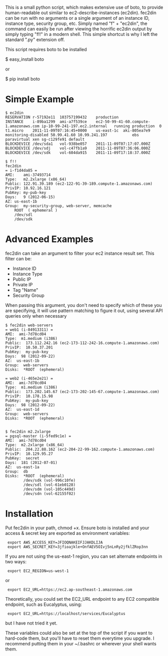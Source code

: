 This is a small python script, which makes extensive use of boto, to provide human-readable out similar to ec2-describe-instances (ec2din). fec2din can be run with no arguments or a single argument of an instance ID, instance type, security group, etc. Simply named "f" + "ec2din", the command can easily be run after viewing the horrific ec2din output by simply typing "f!!" in a modern shell. This simple shortcut is why I left the standard ".py" extension off.

This script requires boto to be installed

$ easy_install boto

or

$ pip install boto

Simple Example
=======
```
$ ec2din
RESERVATION	r-57192e11	103757199432	production
INSTANCE	i-89ba1299	ami-a7f539ce	ec2-50-99-41-60.compute-1.amazonaws.com	ip-10-99-241-197.ec2.internal	running	production	0		t1.micro	2011-11-09T07:16:45+0000	us-east-1c	aki-805ea7e9			monitoring-disabled	50.99.41.60	10.99.241.197			ebs					paravirtual	xen	sg-c129fe91	default
BLOCKDEVICE	/dev/sda1	vol-938be057	2011-11-09T07:17:07.000Z	
BLOCKDEVICE	/dev/sdj	vol-c47fb1a9	2011-11-09T07:36:06.000Z	
BLOCKDEVICE	/dev/sdk	vol-604da915	2011-11-09T17:18:37.000Z	

$ f!!
fec2din
= i-f1d4da85 =
AMI:	ami-37493714
Type:	m2.2xlarge (x86_64)
Public:	122.91.39.189 (ec2-122-91-39-189.compute-1.amazonaws.com)
PrivIP:	10.92.16.121
PubKey:	my-pub-key
Days:	9 (2012-06-15)
AZ:	us-east-1b
Group:	my-security-group, web-server, memcache
	ROOT  ( ephemeral )
	/dev/sdl
	/dev/sdk
```

Advanced Examples
=======
fec2din can take an argument to filter your ec2 instance result set. This filter can be:
* Instance ID
* Instance Type
* Public IP
* Private IP
* Tag "Name"
* Security Group

When passing this argument, you don't need to specify which of these you are specifying, it will use pattern matching to figure it out, using several API queries only when necessary
```
$ fec2din web-servers
= web1 (i-84913311) =
AMI:  ami-7d78cd04
Type:  m1.medium (i386)
Public:  173.112.242.16 (ec2-173-112-242-16.compute-1.amazonaws.com)
PrivIP:  10.50.37.201
PubKey:  my-pub-key
Days:  98 (2012-09-22)
AZ:  us-east-1b
Group:  web-servers
Disks:  *ROOT  (ephemeral)

= web2 (i-465e2e21) =
AMI:  ami-7d78cd04
Type:  m1.medium (i386)
Public:  173.202.145.67 (ec2-173-202-145-67.compute-1.amazonaws.com)
PrivIP:  10.178.15.98
PubKey:  my-pub-key
Days:  98 (2012-09-22)
AZ:  us-east-1d
Group:  web-servers
Disks:  *ROOT  (ephemeral)


$ fec2din m2.2xlarge
= pgsql-master (i-5fed9c1e) =
AMI:  ami-7d78cd04
Type:  m2.2xlarge (x86_64)
Public:  204.22.88.162 (ec2-204-22-99-162.compute-1.amazonaws.com)
PrivIP:  10.129.95.27
PubKey:  secret
Days:  181 (2012-07-01)
AZ:  us-east-1a
Group:  db
Disks:  *ROOT  (ephemeral)
        /dev/sdk (vol-996c10fe)
        /dev/sdl (vol-61eb0128)
        /dev/sdm (vol-105c449d)
        /dev/sdn (vol-62155f02)

```

Installation
=================================
Put fec2din in your path, chmod +x. Ensure boto is installed and your access & secret key are exported as environment variables:
```
 export AWS_ACCESS_KEY=JFIOQNAKEIFJJAKDLIJA
 export AWS_SECRET_KEY=3jfioajkle+OnfAEV5OIvj5nLnRy2jfklZRop3nn
```

If you are not using the us-east-1 region, you can set alternate endpoints in two ways:
```
 export EC2_REGION=us-west-1
```
or
```
 export EC2_URL=https://ec2.ap-southeast-1.amazonaws.com
```

Theoretically, you could set the EC2_URL endpoint to any EC2 compatible endpoint, such as Eucalyptus, using:
```
 export EC2_URL=https://localhost/services/Eucalyptus
```
but I have not tried it yet.

These variables could also be set at the top of the script if you want to hard-code them, but you'll have to reset them everytime you upgrade. I recommend putting them in your ~/.bashrc or wherever your shell wants them.
